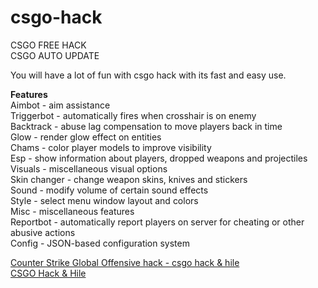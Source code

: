 # csgo-hack

CSGO FREE HACK
<br />
CSGO AUTO UPDATE

You will have a lot of fun with csgo hack with its fast and easy use.

<b>Features</b>
<br />
Aimbot - aim assistance
<br />
Triggerbot - automatically fires when crosshair is on enemy
<br />
Backtrack - abuse lag compensation to move players back in time
<br />
Glow - render glow effect on entities
<br />
Chams - color player models to improve visibility
<br />
Esp - show information about players, dropped weapons and projectiles
<br />
Visuals - miscellaneous visual options
<br />
Skin changer - change weapon skins, knives and stickers
<br />
Sound - modify volume of certain sound effects
<br />
Style - select menu window layout and colors
<br />
Misc - miscellaneous features
<br />
Reportbot - automatically report players on server for cheating or other abusive actions
<br />
Config - JSON-based configuration system


<a href="https://memoryhackers.org/forums/konular/counter-strike-global-offensive-sbyte-vip-hack-2022.44961/">Counter Strike Global Offensive hack - csgo hack & hile</a>
<br />
<a href="https://memoryhackers.org/forums/csgo-hack-hile.200/">CSGO Hack & Hile</a>

